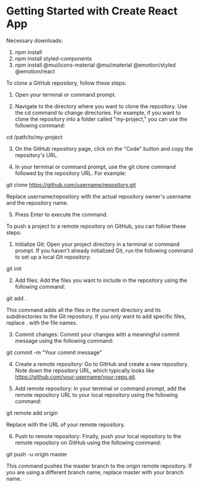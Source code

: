 # Getting Started with Create React App

Necessary downloads:
1. npm install
2. npm install styled-components
3. npm install @mui/icons-material @mui/material @emotion/styled @emotion/react

To clone a GitHub repository, follow these steps:

1. Open your terminal or command prompt.

2. Navigate to the directory where you want to clone the repository. Use the cd command to change directories. For example, if you want to clone the repository into a folder called "my-project," you can use the following command:

cd /path/to/my-project

3. On the GitHub repository page, click on the "Code" button and copy the repository's URL.

4. In your terminal or command prompt, use the git clone command followed by the repository URL. For example:

git clone https://github.com/username/repository.git

Replace username/repository with the actual repository owner's username and the repository name.

5. Press Enter to execute the command.

To push a project to a remote repository on GitHub, you can follow these steps:

1. Initialize Git: Open your project directory in a terminal or command prompt. If you haven't already initialized Git, run the following command to set up a local Git repository:

git init

2. Add files: Add the files you want to include in the repository using the following command:

git add .

This command adds all the files in the current directory and its subdirectories to the Git repository. If you only want to add specific files, replace . with the file names.

3. Commit changes: Commit your changes with a meaningful commit message using the following command:

git commit -m "Your commit message"

4. Create a remote repository: Go to GitHub and create a new repository. Note down the repository URL, which typically looks like https://github.com/your-username/your-repo.git.

5. Add remote repository: In your terminal or command prompt, add the remote repository URL to your local repository using the following command:

git remote add origin <repository-url>

Replace <repository-url> with the URL of your remote repository.

6. Push to remote repository: Finally, push your local repository to the remote repository on GitHub using the following command:

git push -u origin master

This command pushes the master branch to the origin remote repository. If you are using a different branch name, replace master with your branch name.